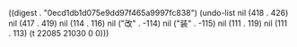 
((digest . "0ecd1db1d075e9dd97f465a9997fc838") (undo-list nil (418 . 426) nil (417 . 419) nil (114 . 116) nil ("改" . -114) nil ("装" . -115) nil (111 . 119) nil (111 . 113) (t 22085 21030 0 0)))
